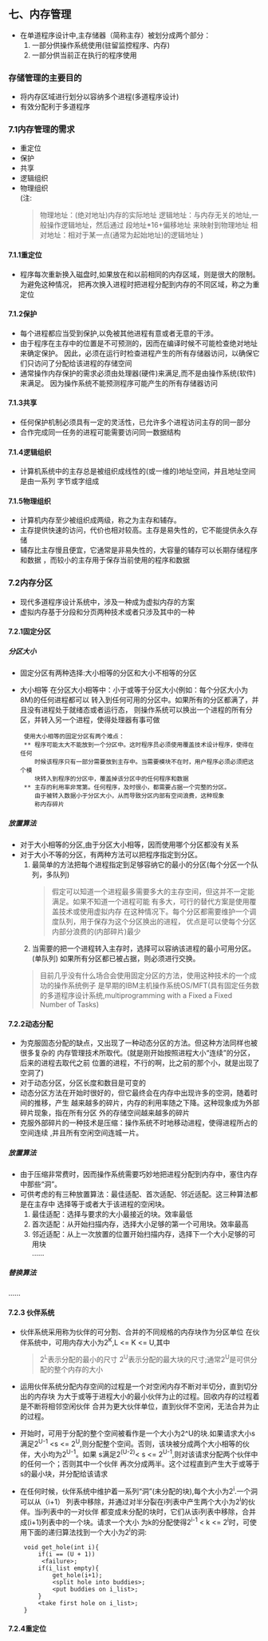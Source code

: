## 七、内存管理
* 在单道程序设计中,主存储器（简称主存）被划分成两个部分：
  1. 一部分供操作系统使用(驻留监控程序、内存)
  2. 一部分供当前正在执行的程序使用
  
### 存储管理的主要目的
* 将内存区域进行划分以容纳多个进程(多道程序设计)
* 有效分配利于多道程序

### 7.1内存管理的需求
* 重定位
* 保护
* 共享
* 逻辑组织
* 物理组织<br>
(注:
	>物理地址：(绝对地址)内存的实际地址
	>逻辑地址：与内存无关的地址,一般操作逻辑地址，然后通过 段地址*16+偏移地址 来映射到物理地址
	>相对地址：相对于某一点(通常为起始地址)的逻辑地址
)

#### 7.1.1重定位
 * 程序每次重新换入磁盘时,如果放在和以前相同的内存区域，则是很大的限制。为避免这种情况，
	把再次换入进程时把进程分配到内存的不同区域，称之为重定位
	
#### 7.1.2保护
 * 每个进程都应当受到保护,以免被其他进程有意或者无意的干涉。
 * 由于程序在主存中的位置是不可预测的，因而在编译时候不可能检查绝对地址来确定保护。
	  因此，必须在运行时检查进程产生的所有存储器访问，以确保它们只访问了分配给该进程的存储空间
 * 通常操作内存保护的需求必须由处理器(硬件)来满足,而不是由操作系统(软件)来满足。
	因为操作系统不能预测程序可能产生的所有存储器访问

#### 7.1.3共享
 * 任何保护机制必须具有一定的灵活性，已允许多个进程访问主存的同一部分
 * 合作完成同一任务的进程可能需要访问同一数据结构

#### 7.1.4逻辑组织
 * 计算机系统中的主存总是被组织成线性的(或一维的)地址空间，并且地址空间是由一系列
 字节或字组成
#### 7.1.5物理组织
 * 计算机内存至少被组织成两级，称之为主存和辅存。
 * 主存提供快速的访问，代价也相对较高。主存是易失性的，它不能提供永久存储
 * 辅存比主存慢且便宜，它通常是非易失性的，大容量的辅存可以长期存储程序和数据
   ，而较小的主存用于保存当前使用的程序和数据
   
### 7.2内存分区
 * 现代多道程序设计系统中，涉及一种成为虚拟内存的方案
 * 虚拟内存基于分段和分页两种技术或者只涉及其中的一种
 
#### 7.2.1固定分区
##### 分区大小 
 * 固定分区有两种选择:大小相等的分区和大小不相等的分区
 * 大小相等
		    在分区大小相等中：小于或等于分区大小(例如：每个分区大小为8M)的任何进程都可以
		转入到任何可用的分区中。如果所有的分区都满了，并且没有进程处于就绪态或者运行态，
		则操作系统可以换出一个进程的所有分区，并转入另一个进程，使得处理器有事可做
		
		使用大小相等的固定分区有两个难点：
		** 程序可能太大不能放到一个分区中。这时程序员必须使用覆盖技术设计程序，使得在任何
		   时候该程序只有一部分需要放到主存中。当需要模块不在时，用户程序必须必须把这个模
		   块转入到程序的分区中，覆盖掉该分区中的任何程序和数据
		** 主存的利用率非常第。任何程序，及时很小，都需要占据一个完整的分区。
		   由于被转入数据小于分区大小，从而导致分区内部有空间浪费，这种现象
		   称内存碎片
		   
##### 放置算法
 * 对于大小相等的分区,由于分区大小相等，因而使用哪个分区都没有关系
 * 对于大小不等的分区，有两种方法可以把程序指定到分区。
	1. 最简单的方法把每个进程指定到足够容纳它的最小的分区(每个分区一个队列，多队列)
	   >假定可以知道一个进程最多需要多大的主存空间，但这并不一定能满足。如果不知道一个进程可能
	   >有多大，可行的替代方案是使用覆盖技术或使用虚拟内存
	在这种情况下。每个分区都需要维护一个调度队列，用于保存为这个分区换出的进程，
	优点是可以使每个分区内部分浪费的(内部碎片)最少
	2. 当需要的把一个进程转入主存时，选择可以容纳该进程的最小可用分区。(单队列)
		如果所有分区都已被占据，则必须进行交换。
	> 目前几乎没有什么场合会使用固定分区的方法，使用这种技术的一个成功的操作系统例子
	> 是早期的IBM主机操作系统OS/MFT(具有固定任务数的多道程序设计系统,multiprogramming with
	> a Fixed a Fixed Number of Tasks)
	
#### 7.2.2动态分配
 * 为克服固态分配的缺点，又出现了一种动态分区的方法。但这种方法同样也被很多复杂的
	  内存管理技术所取代。(就是刚开始按照进程大小“连续”的分区，后来的进程去取代之前
	  位置的进程，不行的啊，比之前的那个小，就是出现了空洞了)
 * 对于动态分区，分区长度和数目是可变的
 * 动态分区方法在开始时很好的，但它最终会在内存中出现许多的空洞，随着时间的推移，产生
   越来越多的碎片，内存的利用率随之下降。这种现象成为外部碎片现象，指在所有分区
   外的存储空间越来越多的碎片
 * 克服外部碎片的一种技术是压缩：操作系统不时地移动进程，使得进程所占的空间连续
  ,并且所有空闲空间连城一片。
##### 放置算法
 * 由于压缩非常费时，因而操作系统需要巧妙地把进程分配到内存中，塞住内存中那些“洞”。
 * 可供考虑的有三种放置算法：最佳适配、首次适配、邻近适配。这三种算法都是在主存中
   选择等于或者大于该进程的空闲块。
   1. 最佳适配：选择与要求的大小最接近的块。效率最低
   2. 首次适配：从开始扫描内存，选择大小足够的第一个可用块。效率最高
   3. 邻近适配：从上一次放置的位置开始扫描内存，选择下一个大小足够的可用块
<br/>......
		   
##### 替换算法
  ......
  
#### 7.2.3 伙伴系统
 * 伙伴系统采用称为伙伴的可分割、合并的不同规格的内存块作为分区单位
   在伙伴系统中，可用内存大小为2<sup>K</sup>,L <= K <= U,其中
   > 2<sup>L</sup>表示分配的最小的尺寸
   > 2<sup>U</sup>表示分配的最大块的尺寸;通常2<sup>U</sup>是可供分配的整个内存的大小
 * 运用伙伴系统分配内存空间的过程是一个对空闲内存不断对半切分，直到切分出的内存块
   为大于或等于进程大小的最小伙伴为止的过程。回收内存的过程着是不断将相邻空闲伙伴
   合并为更大伙伴单位，直到伙伴不空闲，无法合并为止的过程。
 * 开始时，可用于分配的整个空间被看作是一个大小为2^U的块.如果请求大小s满足2<sup>U-1</sup> <s
   <= 2<sup>U</sup>,则分配整个空间。否则，该块被分成两个大小相等的伙伴，大小均为2<sup>U-1</sup>。如果
   s满足2<sup>(U-2)</sup>< s <= 2<sup>U-1</sup>,则对该请求分配两个伙伴中的任何一个；否则其中一个伙伴
   再次分成两半。这个过程直到产生大于或等于s的最小块，并分配给该请求
 * 在任何时候，伙伴系统中维护着一系列“洞”(未分配的块),每个大小为2<sup>i</sup>.一个洞可以从（i+1）
   列表中移除，并通过对半分裂在i列表中产生两个大小为2<sup>i</sup>的伙伴。当i列表中的一对伙伴
   都变成未分配的块时，它们从该i列表中移除，合并成(i+1)列表中的一个块。请求一个大小
   为k的分配使得2<sup>i-1</sup> < k <= 2<sup>i</sup>时，可使用下面的递归算法找到一个大小为2<sup>i</sup>的洞:
   
		void get_hole(int i){
			if(i == (U + 1))
			 <failure>;
			if(i_list empty){
				get_hole(i+1);
				<split hole into buddies>;
				<put buddies on i_list>;
			}
			<take first hole on i_list>;
		}
		
#### 7.2.4重定位
	
	
 
